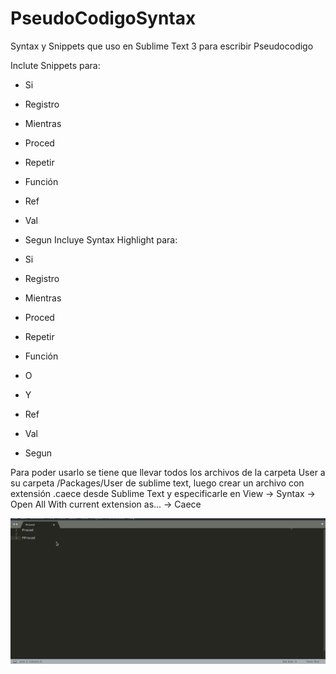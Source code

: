 # PseudoCodigoSyntax
Syntax y Snippets que uso en Sublime Text 3 para escribir Pseudocodigo

Inclute Snippets para:

- Si                  
- Registro
- Mientras            
- Proced
- Repetir             
- Función
- Ref                 
- Val
- Segun
Incluye Syntax Highlight para: 

- Si                  
- Registro
- Mientras            
- Proced
- Repetir             
- Función
- O                  
- Y
- Ref                 
- Val
- Segun


Para poder usarlo se tiene que llevar todos los archivos de la carpeta User a su carpeta /Packages/User de sublime text, luego crear un archivo con extensión .caece desde Sublime Text y especificarle en View -> Syntax -> Open All With current extension as... -> Caece

![](Git.gif)
